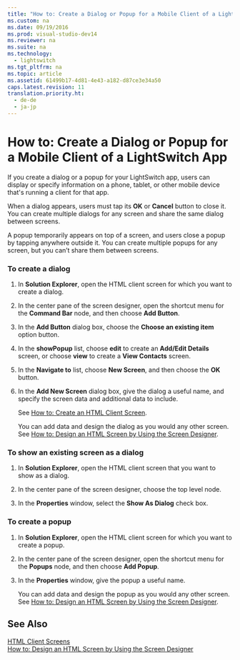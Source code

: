 ```yaml
---
title: "How to: Create a Dialog or Popup for a Mobile Client of a LightSwitch App"
ms.custom: na
ms.date: 09/19/2016
ms.prod: visual-studio-dev14
ms.reviewer: na
ms.suite: na
ms.technology: 
  - lightswitch
ms.tgt_pltfrm: na
ms.topic: article
ms.assetid: 61499b17-4d81-4e43-a182-d87ce3e34a50
caps.latest.revision: 11
translation.priority.ht: 
  - de-de
  - ja-jp
---
```

# How to: Create a Dialog or Popup for a Mobile Client of a LightSwitch App
If you create a dialog or a popup for your LightSwitch app, users can display or specify information on a phone, tablet, or other mobile device that's running a client for that app.  
  
 When a dialog appears, users must tap its **OK** or **Cancel** button to close it. You can create multiple dialogs for any screen and share the same dialog between screens.  
  
 A popup temporarily appears on top of a screen, and users close a popup by tapping anywhere outside it. You can create multiple popups for any screen, but you can’t share them between screens.  
  
### To create a dialog  
  
1.  In **Solution Explorer**, open the HTML client screen for which you want to create a dialog.  
  
2.  In the center pane of the screen designer, open the shortcut menu for the **Command Bar** node, and then choose **Add Button**.  
  
3.  In the **Add Button** dialog box, choose the **Choose an existing item** option button.  
  
4.  In the **showPopup** list, choose **edit** to create an **Add/Edit Details** screen, or choose **view** to create a **View Contacts** screen.  
  
5.  In the **Navigate to** list, choose **New Screen**, and then choose the **OK** button.  
  
6.  In the **Add New Screen** dialog box, give the dialog a useful name, and specify the screen data and additional data to include.  
  
     See [How to: Create an HTML Client Screen](../vs140/How-to--Create-an-HTML-Client-Screen.md).  
  
     You can add data and design the dialog as you would any other screen. See [How to: Design an HTML Screen by Using the Screen Designer](../vs140/How-to--Design-an-HTML-Screen-by-Using-the-Screen-Designer.md).  
  
### To show an existing screen as a dialog  
  
1.  In **Solution Explorer**, open the HTML client screen that you want to show as a dialog.  
  
2.  In the center pane of the screen designer, choose the top level node.  
  
3.  In the **Properties** window, select the **Show As Dialog** check box.  
  
### To create a popup  
  
1.  In **Solution Explorer**, open the HTML client screen for which you want to create a popup.  
  
2.  In the center pane of the screen designer, open the shortcut menu for the **Popups** node, and then choose **Add Popup**.  
  
3.  In the **Properties** window, give the popup a useful name.  
  
     You can add data and design the popup as you would any other screen. See [How to: Design an HTML Screen by Using the Screen Designer](../vs140/How-to--Design-an-HTML-Screen-by-Using-the-Screen-Designer.md).  
  
## See Also  
 [HTML Client Screens](../vs140/HTML-Client-Screens-for-LightSwitch-Apps.md)   
 [How to: Design an HTML Screen by Using the Screen Designer](../vs140/How-to--Design-an-HTML-Screen-by-Using-the-Screen-Designer.md)